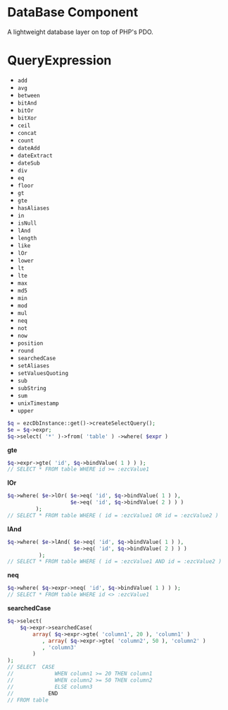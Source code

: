DataBase Component
====================

A lightweight database layer on top of PHP's PDO.



# QueryExpression

- ``add``
- ``avg``
- ``between``
- ``bitAnd``
- ``bitOr``
- ``bitXor``
- ``ceil``
- ``concat``
- ``count``
- ``dateAdd``
- ``dateExtract``
- ``dateSub``
- ``div``
- ``eq``
- ``floor``
- ``gt``
- ``gte``
- ``hasAliases``
- ``in``
- ``isNull``
- ``lAnd``
- ``length``
- ``like``
- ``lOr``
- ``lower``
- ``lt``
- ``lte``
- ``max``
- ``md5``
- ``min``
- ``mod``
- ``mul``
- ``neq``
- ``not``
- ``now``
- ``position``
- ``round``
- ``searchedCase``
- ``setAliases``
- ``setValuesQuoting``
- ``sub``
- ``subString``
- ``sum``
- ``unixTimestamp``
- ``upper``

```php
$q = ezcDbInstance::get()->createSelectQuery(); 
$e = $q->expr;
$q->select( '*' )->from( 'table' ) ->where( $expr )
```


**gte**

```php
$q->expr->gte( 'id', $q->bindValue( 1 ) ) );
// SELECT * FROM table WHERE id >= :ezcValue1
```


**lOr**

```php
$q->where( $e->lOr( $e->eq( 'id', $q->bindValue( 1 ) ),
                    $e->eq( 'id', $q->bindValue( 2 ) ) ) 
         );
// SELECT * FROM table WHERE ( id = :ezcValue1 OR id = :ezcValue2 )
```


**lAnd**

```php
$q->where( $e->lAnd( $e->eq( 'id', $q->bindValue( 1 ) ),
                     $e->eq( 'id', $q->bindValue( 2 ) ) ) 
          );
// SELECT * FROM table WHERE ( id = :ezcValue1 AND id = :ezcValue2 )
```


**neq**

```php
$q->where( $q->expr->neq( 'id', $q->bindValue( 1 ) ) );
// SELECT * FROM table WHERE id <> :ezcValue1
```


**searchedCase**

```php
$q->select(
    $q->expr->searchedCase(
        array( $q->expr->gte( 'column1', 20 ), 'column1' )
           , array( $q->expr->gte( 'column2', 50 ), 'column2' )
           , 'column3'
        )
);
// SELECT  CASE
//             WHEN column1 >= 20 THEN column1
//             WHEN column2 >= 50 THEN column2
//             ELSE column3
//           END
// FROM table
```
